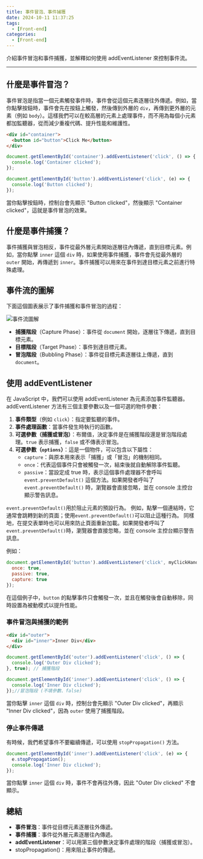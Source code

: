 ```yaml
---
title: 事件冒泡、事件捕獲
date: 2024-10-11 11:37:25
tags:
  - [Front-end]
categories:
  - [Front-end]
---
```


介紹事件冒泡和事件捕獲，並解釋如何使用 addEventListener 來控制事件流。

<!-- more -->

------

## 什麼是事件冒泡？

事件冒泡是指當一個元素觸發事件時，事件會從這個元素逐層往外傳遞。例如，當你點擊按鈕時，事件會先在按鈕上觸發，然後傳到外層的 `div`，再傳到更外層的元素（例如 `body`）。這樣我們可以在較高層的元素上處理事件，而不用為每個小元素都加監聽器，從而減少重複代碼、提升性能和維護性。

```html
<div id="container">
  <button id="button">Click Me</button>
</div>
```

```js
document.getElementById('container').addEventListener('click', () => {
  console.log('Container clicked');
});

document.getElementById('button').addEventListener('click', (e) => {
  console.log('Button clicked');
});
```

當你點擊按鈕時，控制台會先顯示 "Button clicked"，然後顯示 "Container clicked"，這就是事件冒泡的效果。

## 什麼是事件捕獲？

事件捕獲與冒泡相反，事件從最外層元素開始逐層往內傳遞，直到目標元素。例如，當你點擊 `inner` 這個 `div` 時，如果使用事件捕獲，事件會先從最外層的 `outer` 開始，再傳遞到 `inner`。事件捕獲可以用來在事件到達目標元素之前進行特殊處理。

## 事件流的圖解

下面這個圖表展示了事件捕獲和事件冒泡的過程：

![事件流圖解](https://www.w3.org/TR/2007/WD-DOM-Level-3-Events-20071221/images/eventflow.png)

- **捕獲階段**（Capture Phase）：事件從 `document` 開始，逐層往下傳遞，直到目標元素。
- **目標階段**（Target Phase）：事件到達目標元素。
- **冒泡階段**（Bubbling Phase）：事件從目標元素逐層往上傳遞，直到 `document`。

## 使用 addEventListener

在 JavaScript 中，我們可以使用 addEventListener 為元素添加事件監聽器。addEventListener 方法有三個主要參數以及一個可選的物件參數：

1. **事件類型**（例如 `click`）：指定要監聽的事件。
2. **事件處理函數**：當事件發生時執行的函數。
3. **可選參數（捕獲或冒泡）**：布爾值，決定事件是在捕獲階段還是冒泡階段處理。`true` 表示捕獲，`false` 或不傳表示冒泡。
4. **可選參數（`options`）**：這是一個物件，可以包含以下屬性：
   - `capture`：與原本用來表示「捕獲」或「冒泡」的機制相同。
   - `once`：代表這個事件只會被觸發一次，結束後就自動解除事件監聽。
   - `passive`：當設定成 true 時，表示這個事件處理器不會呼叫 `event.preventDefault()` 這個方法。如果開發者呼叫了 `event.preventDefault()` 時，瀏覽器會直接忽略，並在 console 主控台顯示警告訊息。

>
`event.preventDefault()`用於阻止元素的預設行為。
例如，點擊一個連結時，它通常會跳轉到新的頁面；使用`event.preventDefault()`可以阻止這種行為。
同樣地，在提交表單時也可以用來防止頁面重新加載。如果開發者呼叫了`event.preventDefault()`時，瀏覽器會直接忽略，並在 console 主控台顯示警告訊息。


例如：

```js
document.getElementById('button').addEventListener('click', myClickHandler, {
  once: true,
  passive: true,
  capture: true
});
```

在這個例子中，`button` 的點擊事件只會觸發一次，並且在觸發後會自動移除，同時設置為被動模式以提升性能。

### 事件冒泡與捕獲的範例

```html
<div id="outer">
  <div id="inner">Inner Div</div>
</div>
```

```js
document.getElementById('outer').addEventListener('click', () => {
  console.log('Outer Div clicked');
}, true); // 捕獲階段

document.getElementById('inner').addEventListener('click', () => {
  console.log('Inner Div clicked');
});//冒泡階段 (不填參數、false)
```

當你點擊 `inner` 這個 `div` 時，控制台會先顯示 "Outer Div clicked"，再顯示 "Inner Div clicked"，因為 `outer` 使用了捕獲階段。

### 停止事件傳遞

有時候，我們希望事件不要繼續傳遞，可以使用 `stopPropagation()` 方法。

```js
document.getElementById('inner').addEventListener('click', (e) => {
  e.stopPropagation();
  console.log('Inner Div clicked');
});
```

當你點擊 `inner` 這個 `div` 時，事件不會再往外傳，因此 "Outer Div clicked" 不會顯示。

## 總結

- **事件冒泡**：事件從目標元素逐層往外傳遞。
- **事件捕獲**：事件從外層元素逐層往內傳遞。
- **addEventListener**：可以用第三個參數決定事件處理的階段（捕獲或冒泡）。
- stopPropagation()：用來阻止事件的傳遞。
